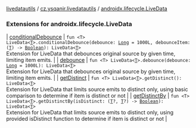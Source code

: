 [livedatautils](../../index.md) / [cz.ysqanir.livedatautils](../index.md) / [androidx.lifecycle.LiveData](./index.md)

### Extensions for androidx.lifecycle.LiveData

| [conditionalDebounce](conditional-debounce.md) | `fun <T> LiveData<`[`T`](conditional-debounce.md#T)`>.conditionalDebounce(debounce: `[`Long`](https://kotlinlang.org/api/latest/jvm/stdlib/kotlin/-long/index.html)` = 1000L, debounceItem: (`[`T`](conditional-debounce.md#T)`) -> `[`Boolean`](https://kotlinlang.org/api/latest/jvm/stdlib/kotlin/-boolean/index.html)`): LiveData<`[`T`](conditional-debounce.md#T)`>`<br>Extension for LiveData that debounces original source by given time, limiting item emits. |
| [debounce](debounce.md) | `fun <T> LiveData<`[`T`](debounce.md#T)`>.debounce(debounce: `[`Long`](https://kotlinlang.org/api/latest/jvm/stdlib/kotlin/-long/index.html)` = 1000L): LiveData<`[`T`](debounce.md#T)`>`<br>Extension for LiveData that debounces original source by given time, limiting item emits. |
| [getDistinct](get-distinct.md) | `fun <T> LiveData<`[`T`](get-distinct.md#T)`>.getDistinct(): LiveData<`[`T`](get-distinct.md#T)`>`<br>Extension for LiveData that limits source emits to distinct only, using basic comparison to determine if item is distinct or not |
| [getDistinctBy](get-distinct-by.md) | `fun <T> LiveData<`[`T`](get-distinct-by.md#T)`>.getDistinctBy(isDistinct: (`[`T`](get-distinct-by.md#T)`?, `[`T`](get-distinct-by.md#T)`?) -> `[`Boolean`](https://kotlinlang.org/api/latest/jvm/stdlib/kotlin/-boolean/index.html)`): LiveData<`[`T`](get-distinct-by.md#T)`>`<br>Extension for LiveData that limits source emits to distinct only, using provided isDistinct function to determine if item is distinct or not |

